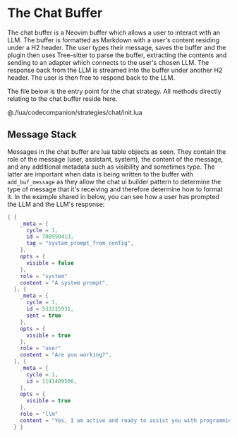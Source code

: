 # The Chat Buffer

The chat buffer is a Neovim buffer which allows a user to interact with an LLM. The buffer is formatted as Markdown with a user's content residing under a H2 header. The user types their message, saves the buffer and the plugin then uses Tree-sitter to parse the buffer, extracting the contents and sending to an adapter which connects to the user's chosen LLM. The response back from the LLM is streamed into the buffer under another H2 header. The user is then free to respond back to the LLM.

The file below is the entry point for the chat strategy. All methods directly relating to the chat buffer reside here.

@./lua/codecompanion/strategies/chat/init.lua

## Message Stack

Messages in the chat buffer are lua table objects as seen. They contain the role of the message (user, assistant, system), the content of the message, and any additional metadata such as visibility and sometimes type. The latter are important when data is being written to the buffer with `add_buf_message` as they allow the chat ui builder pattern to determine the type of message that it's receiving and therefore determine how to format it. In the example shared in below, you can see how a user has prompted the LLM and the LLM's response:

```lua
{ {
    _meta = {
      cycle = 1,
      id = 708950413,
      tag = "system_prompt_from_config",
    },
    opts = {
      visible = false
    },
    role = "system"
    content = "A system prompt",
  }, {
    _meta = {
      cycle = 1,
      id = 533315931,
      sent = true
    },
    opts = {
      visible = true
    },
    role = "user"
    content = "Are you working?",
  }, {
    _meta = {
      cycle = 1,
      id = 1141409506,
    },
    opts = {
      visible = true
    },
    role = "llm"
    content = "Yes, I am active and ready to assist you with programming tasks, code explanations, reviews, or Neovim-related questions. What would you like to do next?",
  } }
```
